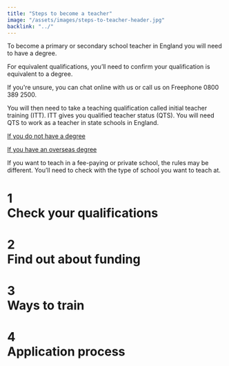 ```yaml
---
title: "Steps to become a teacher"
image: "/assets/images/steps-to-teacher-header.jpg"
backlink: "../"
---
```


<div class="content__right">
</div>

<div class="content__left">
  
  <p class="content-alert">To become a primary or secondary school teacher in England you will need to have a degree.</p>

  <p>For equivalent qualifications, you’ll need to confirm your qualification is equivalent to a degree.</p>

  <p>If you're unsure, you can chat online with us or call us on Freephone 0800 389 2500.</p> 

  <p>
    You will then need to take a teaching qualification called initial teacher training (ITT). ITT gives you qualified teacher status (QTS). You will need QTS to work as a teacher in state schools in England.
  </p>
  
  <p>
    <a href="./if-you-need-to-get-the-right-qualifications#if-you-dont-have-a-degree">If you do not have a degree</a>
  </p>

  <p>
    <a href="./if-you-need-to-get-the-right-qualifications#if-you-have-an-overseas-degree">If you have an overseas degree</a>
  </p>

  <p>
    If you want to teach in a fee-paying or private school, the rules may be different. You’ll need to check with the type of school you want to teach at.
  </p>

  <div class="steps-header" onclick="toggleCollapsable(1)">
    <h1>
      <div class="steps-header__number"><span>1</span></div>
      Check your qualifications
      <i id="collapsable-icon-1" class="fas fa-chevron-down"></i>
    </h1>
  </div>

  <div id="collapsable-content-1" style="display:none">
    <h4>If you have a degree</h4>

    <p>
      If you want to teach in a primary or secondary school you can apply for postgraduate initial teacher training (ITT) to give you qualified teacher status (QTS).  This usually takes a year, unless you study part-time.  All ITT courses include a minimum of 24 weeks in school - usually two schools or more.
    </p>

    <p>
      To study for ITT, you’ll need:
    </p>

    <ul>
      <li>grade 4 (C) or above in English and maths GCSE</li>
      <li>science GCSE grade 4 (C) or above, if you want to teach at primary school</li>
    </ul>

    <p>
      If you do not have the required GCSEs, you’ll need to show that you have an equivalent level of education.
    </p>

    <a href="./if-you-need-to-get-the-right-qualifications#if-your-degree-is-not-in-the-subject-you-want-to-teach">If your degree is not in the subject you want to teach</a>
  </div>

  <div class="steps-header" onclick="toggleCollapsable(2)">
    <h1>
      <div class="steps-header__number"><span>2</span></div>
      Find out about funding
      <i id="collapsable-icon-2" class="fas fa-chevron-down"></i>
    </h1>
  </div>

  <div id="collapsable-content-2" style="display:none">
    <p>
      There are a number of different ways you can get funding to train as a teacher in England.  
    </p>

    <p>
      These may vary, depending on: 
    </p>

    <ul>
      <li>which subject you’re going to teach</li>
      <li>if you’re going to teach in secondary or primary school</li>
      <li>whether you can get a scholarship</li>
      <li>if you qualify for a bursary</li>
    </ul>

    <p>
      <a href="../funding-your-training">Find out more</a> about the funding you could get. 
    </p>
  </div>

  <div class="steps-header"  onclick="toggleCollapsable(3)">
    <h1>
      <div class="steps-header__number"><span>3</span></div>
      Ways to train
      <i id="collapsable-icon-3" class="fas fa-chevron-down"></i>
    </h1>
  </div>
  
  <div id="collapsable-content-3" style="display:none">
    <p><a href="#train-at-university">Train at university</a></p>
    <p><a href="#train-in-a-school">Train in a school</a></p>
    <p><a href="#get-school-experience">Get school experience</a></p>
    <p><a href="#teaching-children-with-special-educational-needs">Training to teach children with special educational needs and/or disabilities</a></p>

    <p>
      For primary and secondary school teaching you’ll do postgraduate Initial Teacher Training (ITT) to give you QTS. You could do your training:
    </p>

    <ul>
      <li>at university</li>
      <li>in a school</li>
    </ul>

    <p>
      Both types of training will give you lots of classroom experience and the knowledge to teach successfully. The type of course you choose will depend on whether you want to study at a university or be based in a school.
    </p>

    <h4 id="train-at-university">Train at university</h4>

    <p>
      You’ll do a postgraduate certificate in education (PGCE) or a postgraduate diploma in education (PGDE) to give you QTS. Most courses are full time for one year. You may be able to study part time if the university you choose has this option.
    </p>

    <p>
      During your course you will:
    </p>

    <ul>
      <li>study on campus at your chosen university</li>
      <li>spend 24 weeks on school placements at 2 schools</li>
    </ul>

    <p>
      Training at university may be the right choice for you if it’s important to you that you will:
    </p>

    <ul>
      <li>spend time with other trainee teachers</li>
      <li>be able to move from a school placement if it doesn’t suit you</li>
    </ul>

    <p>
      <a href="https://www.gov.uk/find-postgraduate-teacher-training-courses" target="_blank">Find a teacher training course</a>
    </p>
    
    <h4 id="train-in-a-school">Train in a school</h4>

    <p>
      This will usually take 1 year. You’ll spend your time learning from experienced teachers by working in the school team whilst studying the theory of teaching at college or university.  These courses lead to QTS and most include a PGCE qualification too, but it’s worth checking with your training provider first to make sure. 
    </p>

    <p>
      Training to teach in a school is often called school-led training.
    </p>

    <p>
      School-led training may be the right choice for you if you want to:
    </p>

    <ul>
      <li>learn how to become a teacher while you work at a school</li>
      <li>get a job in the network of schools where you’ve trained</li>
    </ul>

    <p>
      <a href="https://www.gov.uk/find-postgraduate-teacher-training-courses" target="_blank">Find a teacher training course</a>
    </p>

    <p>
      There are some other <a href="./if-you-need-to-get-the-right-qualifications#specialist-ways-to-get-into-teaching">specialist training options</a> to get into teaching. These include:</p>
      <ul>
        <li>School Direct salaried places</li>
        <li>Postgraduate teaching apprenticeship</li>
        <li>Teach First</li>
        <li>Researchers in schools</li>
        <li>Assessment only (AO)</li>
        <li>Postgraduate Early Years Initial Teacher Training (EYITT)</li>
      </ul>
  
    
    <h4 id="get-school-experience">Get school experience</h4>
    
    <p>
      You’ll find it useful to get some classroom experience, although it’s not compulsory. You’ll see teaching in action and get a taste of school life. Spending time in a school will also help you understand some of the skills and qualities teachers have. Teachers need the ability to:
    </p>

    <ul>
      <li>relate to pupils and their parents</li>
      <li>be creative to inspire and motivate pupils</li>
      <li>deal with conflict and remain calm in stressful situations</li>
      <li>constantly learn and improve</li>
    </ul>

    <p>
      Your experience can help you decide whether teaching is right for you.
    </p>

    <p>
      Use the <a href="https://schoolexperience.education.gov.uk" target="_blank">Get school experience</a> service.
    </p>

    <p>
      Do a <a href="https://www.gov.uk/guidance/paid-internships-for-teaching" target="_blank">teaching internship</a> if you’re a STEM-related degree student.
    </p>

    <p>
      * STEM stands for science, technology, engineering and mathematics and refers to any subjects that come under these four areas.
    </p>
    
    <h4 id="teaching-children-with-special-educational-needs">Training to teach children with special educational needs and/or disabilities (SEND)</h4>

    <p>
      All teaching courses with QTS include training on working with pupils with SEND.
    </p>

    <p>
      You could also specialise in supporting children with SEND.
    </p>

    <a href="./choose-a-course-with-a-send-specialism">Find out how to specialise in SEND</a>
  </div>

  <div class="steps-header"  onclick="toggleCollapsable(4)">
    <h1>
      <div class="steps-header__number"><span>4</span></div>
      Application process
      <i id="collapsable-icon-4" class="fas fa-chevron-down"></i>
    </h1>
  </div>

  <div id="collapsable-content-4" style="display:none">
    <p>
      Once you have decided that you want to train to become a teacher and have the necessary qualifications you’ll need to 
      <a href="https://qa.apply-for-teacher-training.education.gov.uk/candidate" target="_blank">prepare your application</a> using the following steps:
    </p>

    <ul>
      <li><a href="https://www.gov.uk/find-postgraduate-teacher-training-courses">choose your course</a></li>
      <li>write a personal statement</li>
      <li>get two references</li>
      <li><a href="https://qa.apply-for-teacher-training.education.gov.uk/candidate" target="_blank">apply for teacher training</a></li>
    </ul>
  </div>

</div>


